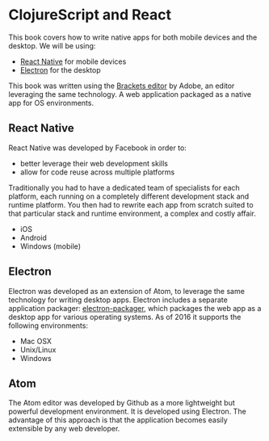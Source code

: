 # ClojureScript and React

This book covers how to write native apps for both mobile devices and the desktop. 
We will be using: 

- [React Native](https://facebook.github.io/react-native/) for mobile devices
- [Electron](electron.atom.io) for the desktop

This book was written using the [Brackets editor](http://brackets.io/) by Adobe, an editor leveraging the same technology. A web application packaged as a native app for OS environments.


## React Native

React Native was developed by Facebook in order to:

- better leverage their web development skills
- allow for code reuse across multiple platforms

Traditionally you had to have a dedicated team of specialists for each platform, each running on a completely different development stack and runtime platform. You then had to rewrite each app from scratch suited to that particular stack and runtime environment, a complex and costly affair.

- iOS
- Android
- Windows (mobile)

## Electron

Electron was developed as an extension of Atom, to leverage the same technology for writing desktop apps. Electron includes a separate application packager: [electron-packager](), which packages the web app as a desktop app for various operating systems.
As of 2016 it supports the following environments:

- Mac OSX
- Unix/Linux
- Windows

## Atom

The Atom editor was developed by Github as a more lightweight but powerful development environment. It is developed using Electron.
The advantage of this approach is that the application becomes easily extensible by any web developer.

